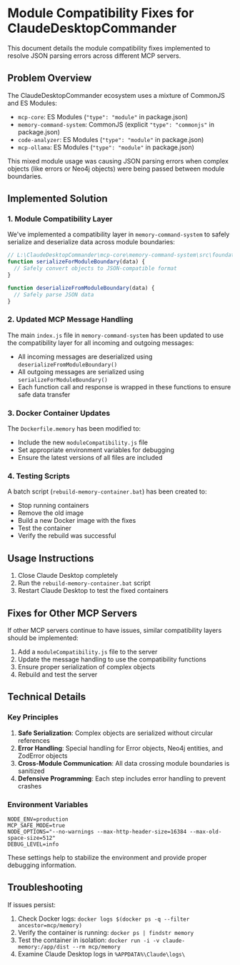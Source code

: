 # Module Compatibility Fixes for ClaudeDesktopCommander

This document details the module compatibility fixes implemented to resolve JSON parsing errors across different MCP servers.

## Problem Overview

The ClaudeDesktopCommander ecosystem uses a mixture of CommonJS and ES Modules:

- `mcp-core`: ES Modules (`"type": "module"` in package.json)
- `memory-command-system`: CommonJS (explicit `"type": "commonjs"` in package.json)
- `code-analyzer`: ES Modules (`"type": "module"` in package.json)
- `mcp-ollama`: ES Modules (`"type": "module"` in package.json)

This mixed module usage was causing JSON parsing errors when complex objects (like errors or Neo4j objects) were being passed between module boundaries.

## Implemented Solution

### 1. Module Compatibility Layer

We've implemented a compatibility layer in `memory-command-system` to safely serialize and deserialize data across module boundaries:

```javascript
// L:\ClaudeDesktopCommander\mcp-core\memory-command-system\src\foundation\moduleCompatibility.js
function serializeForModuleBoundary(data) {
  // Safely convert objects to JSON-compatible format
}

function deserializeFromModuleBoundary(data) {
  // Safely parse JSON data
}
```

### 2. Updated MCP Message Handling

The main `index.js` file in `memory-command-system` has been updated to use the compatibility layer for all incoming and outgoing messages:

- All incoming messages are deserialized using `deserializeFromModuleBoundary()`
- All outgoing messages are serialized using `serializeForModuleBoundary()`
- Each function call and response is wrapped in these functions to ensure safe data transfer

### 3. Docker Container Updates

The `Dockerfile.memory` has been modified to:
- Include the new `moduleCompatibility.js` file
- Set appropriate environment variables for debugging
- Ensure the latest versions of all files are included

### 4. Testing Scripts

A batch script (`rebuild-memory-container.bat`) has been created to:
- Stop running containers
- Remove the old image
- Build a new Docker image with the fixes
- Test the container
- Verify the rebuild was successful

## Usage Instructions

1. Close Claude Desktop completely
2. Run the `rebuild-memory-container.bat` script
3. Restart Claude Desktop to test the fixed containers

## Fixes for Other MCP Servers

If other MCP servers continue to have issues, similar compatibility layers should be implemented:

1. Add a `moduleCompatibility.js` file to the server
2. Update the message handling to use the compatibility functions
3. Ensure proper serialization of complex objects
4. Rebuild and test the server

## Technical Details

### Key Principles

1. **Safe Serialization**: Complex objects are serialized without circular references
2. **Error Handling**: Special handling for Error objects, Neo4j entities, and ZodError objects
3. **Cross-Module Communication**: All data crossing module boundaries is sanitized
4. **Defensive Programming**: Each step includes error handling to prevent crashes

### Environment Variables

```
NODE_ENV=production
MCP_SAFE_MODE=true
NODE_OPTIONS="--no-warnings --max-http-header-size=16384 --max-old-space-size=512"
DEBUG_LEVEL=info
```

These settings help to stabilize the environment and provide proper debugging information.

## Troubleshooting

If issues persist:

1. Check Docker logs: `docker logs $(docker ps -q --filter ancestor=mcp/memory)`
2. Verify the container is running: `docker ps | findstr memory`
3. Test the container in isolation: `docker run -i -v claude-memory:/app/dist --rm mcp/memory`
4. Examine Claude Desktop logs in `%APPDATA%\Claude\logs\`
